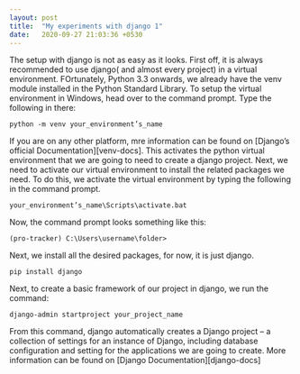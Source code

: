 ```yaml
---
layout: post
title:  "My experiments with django 1"
date:   2020-09-27 21:03:36 +0530
---
```

The setup with django is not as easy as it looks. First off, it is always recommended to use django( and almost every project) in a virtual environment. 
FOrtunately, Python 3.3 onwards, we already have the venv module installed in the Python Standard Library. To setup the virtual environment in Windows, head over to the command prompt. Type the following in there:


    python -m venv your_environment’s_name


If you are on any other platform, mre information can be found on [Django’s official Documentation][venv-docs]. 
This activates the python virtual environment that we are going to need to create a django project. Next, we need to activate our virtual environment to install the related packages we need. To do this, we activate the virtual environment by typing the following in the command prompt.


    your_environment’s_name\Scripts\activate.bat

  
Now, the command prompt looks something like this:


	(pro-tracker) C:\Users\username\folder>


Next, we install all the desired packages, for now, it is just django.


	pip install django


Next, to create a basic framework of our project in django, we run the command:


	django-admin startproject your_project_name


From this command, django automatically creates a Django project – a collection of settings for an instance of Django, including database configuration and setting for the applications we are going to create. More information can be found on [Django Documentation][django-docs]

